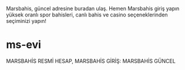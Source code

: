 Marsbahis, güncel adresine buradan ulaş. Hemen Marsbahis giriş yapın yüksek oranlı spor bahisleri, canlı bahis ve casino seçeneklerinden seçiminizi yapın!

# ms-evi
MARSBAHİS RESMİ HESAP, MARSBAHİS GİRİŞ: MARSBAHİS GÜNCEL
